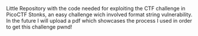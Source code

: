 Little Repository with the code needed for exploiting the CTF challenge in PicoCTF Stonks, an easy challenge wich involved format string vulnerability.
In the future I will upload a pdf which showcases the process I used in order to get this challenge pwnd!
